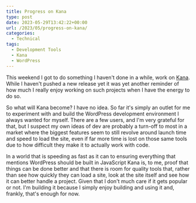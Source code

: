 ```yaml
---
title: Progress on Kana
type: post
date: 2023-05-29T13:42:22+00:00
url: /2023/05/progress-on-kana/
categories:
  - Technical
tags:
  - Development Tools
  - Kana
  - WordPress
---
```


This weekend I got to do something I haven't done in a while, work on [Kana][1]. While I haven't pushed a new release yet it was yet another reminder of how much I really enjoy working on such projects when I have the energy to do so.

So what will Kana become? I have no idea. So far it's simply an outlet for me to experiment with and build the WordPress development environment I always wanted for myself. There are a few users, and I'm very grateful for that, but I suspect my own ideas of dev are probably a turn-off to most in a market where the biggest features seem to still revolve around launch time and speed to load the site, even if far more time is lost on those same tools due to how difficult they make it to actually work with code.

In a world that is speeding as fast as it can to ensuring everything that mentions WordPress should be built in JavaScript Kana is, to me, proof that things can be done better and that there is room for quality tools that, rather than see how quickly they can load a site, look at the site itself and see how it can better handle a project. Given that I don't much care if it gets popular or not. I'm building it because I simply enjoy building and using it and, frankly, that's enough for now.

 [1]: https://github.com/ChrisWiegman/kana/